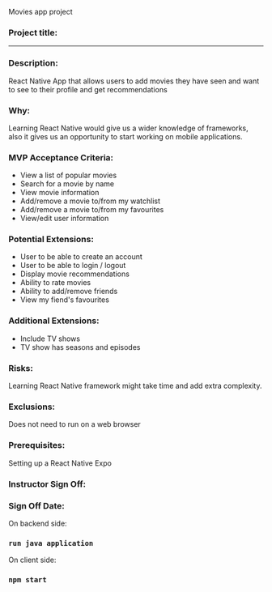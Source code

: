 Movies app project

### Project title:
***

### Description:
React Native App that allows users to add movies they have seen and want to see to their profile and get recommendations

### Why:
Learning React Native would give us a wider knowledge of frameworks, also it gives us an opportunity to start working on mobile applications.

### MVP Acceptance Criteria:
* View a list of popular movies
* Search for a movie by name
* View movie information
* Add/remove a movie to/from my watchlist
* Add/remove a movie to/from my favourites
* View/edit user information

### Potential Extensions:
* User to be able to create an account
* User to be able to login / logout
* Display movie recommendations
* Ability to rate movies
* Ability to add/remove friends
* View my fiend's favourites

### Additional Extensions:
* Include TV shows
* TV show has seasons and episodes

### Risks:
Learning React Native framework might take time and add extra complexity.

### Exclusions:
Does not need to run on a web browser

### Prerequisites:
Setting up a React Native Expo

### Instructor Sign Off:
### Sign Off Date:



On backend side:
### `run java application`

On client side:
### `npm start`